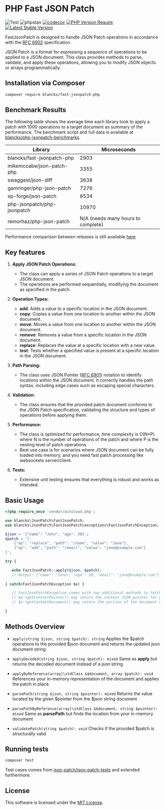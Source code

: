 PHP Fast JSON Patch
=====================

![Test](https://github.com/blancks/fast-jsonpatch-php/workflows/Test/badge.svg)
![phpstan](https://github.com/blancks/fast-jsonpatch-php/workflows/phpstan/badge.svg)
[![codecov](https://codecov.io/github/blancks/fast-jsonpatch-php/graph/badge.svg?token=3PUC5RAPPQ)](https://codecov.io/github/blancks/fast-jsonpatch-php)
[![PHP Version Require](https://poser.pugx.org/blancks/fast-jsonpatch-php/require/php)](https://packagist.org/packages/blancks/fast-jsonpatch-php)
[![Latest Stable Version](https://poser.pugx.org/blancks/fast-jsonpatch-php/v)](https://packagist.org/packages/blancks/fast-jsonpatch-php)

FastJsonPatch is designed to handle JSON Patch operations in accordance with the [RFC 6902](http://tools.ietf.org/html/rfc6902) specification.

JSON Patch is a format for expressing a sequence of operations to be applied to a JSON document. This class provides methods to parse, validate, and apply these operations, allowing you to modify JSON objects or arrays programmatically.

## Installation via Composer

``` bash
composer require blancks/fast-jsonpatch-php
```

## Benchmark Results

The following table shows the average time each library took to apply a patch with 1000 operations to a target document as summary of the performance.
The benchmark script and full data is available at  [blancks/php-jsonpatch-benchmarks](https://github.com/blancks/php-jsonpatch-benchmarks).

| Library                     | Microseconds                       |
|-----------------------------|------------------------------------|
| blancks/fast-jsonpatch-php  | 2903                               |
| mikemccabe/json-patch-php   | 3355                               |
| swaggest/json-diff          | 3638                               |
| gamringer/php-json-patch    | 7276                               |
| xp-forge/json-patch         | 8534                               |
| php-jsonpatch/php-jsonpatch | 10970                              |
| remorhaz/php-json-patch     | N/A (needs many hours to complete) |

Performance comparison between releases is still available [here](https://docs.google.com/spreadsheets/d/1YHVZ38GHf0v9nJMCz5Sx_Z5nz8_VKiwnDpaGnnHtiXQ/edit?usp=sharing)

## Key features

1. **Apply JSON Patch Operations:** 
   - The class can apply a series of JSON Patch operations to a target JSON document.
   - The operations are performed sequentially, modifying the document as specified in the patch.


2. **Operation Types:**
   - **add**: Adds a value to a specific location in the JSON document.
   - **copy**: Copies a value from one location to another within the JSON document.
   - **move**: Moves a value from one location to another within the JSON document.
   - **remove**: Removes a value from a specific location in the JSON document.
   - **replace**: Replaces the value at a specific location with a new value.
   - **test**: Tests whether a specified value is present at a specific location in the JSON document.


3. **Path Parsing:**
    - The class uses JSON Pointer ([RFC 6901](https://datatracker.ietf.org/doc/html/rfc6901)) notation to identify locations within the JSON document. It correctly handles the path syntax, including edge cases such as escaping special characters.


4. **Validation:**
    - The class ensures that the provided patch document conforms to the JSON Patch specification, validating the structure and types of operations before applying them.


5. **Performance:**
    - The class is optimized for performance, time complexity is O(N*P) where N is the number of operations of the patch and where P is the nesting level of patch operations.
    - Best use case is for scenarios where JSON document can be fully loaded into memory, and you need fast patch processing like websockets server/client.


6. **Tests:**
    - Extensive unit testing ensures that everything is robust and works as intended.

## Basic Usage

``` php
<?php require_once 'vendor/autoload.php';

use blancks\JsonPatch\FastJsonPatch;
use blancks\JsonPatch\FastJsonPatch\exceptions\FastJsonPatchException;

$json = '{"name": "John", "age": 30}';
$patch = '[
    {"op": "replace", "path": "/name", "value": "Jane"},
    {"op": "add", "path": "/email", "value": "jane@example.com"}
]';

try {

   echo FastJsonPatch::apply($json, $patch); 
   // Output: {"name": "Jane", "age": 30, "email": "jane@example.com"}
   
} catch(FastJsonPatchException $e) {

   // FastJsonPatchException comes with two additional methods to fetch context data:
   // $e->getContextPointer() may return the context JSON pointer for given error
   // $e->getContextDocument() may return the portion of the document relevant for the error 
   
}
```

## Methods Overview

- `apply(string $json, string $patch): string` Applies the $patch operations to the provided $json document and returns the updated json document string.


- `applyDecoded(string $json, string $patch): mixed` Same as **apply** but returns the decoded document instead of a json string


- `applyByReference(array|\stdClass &$document, array $patch): void` References your in-memory representation of the document and applies the patch in place.


- `parsePath(string $json, string $pointer): mixed` Returns the value located by the given $pointer from the $json string document


- `parsePathByReference(array|\stdClass &$document, string $pointer): mixed` Same as **parsePath** but finds the location from your in-memory document


- `validatePatch(string $patch): void` Checks if the provided $patch is structurally valid

## Running tests

``` bash
composer test
```

Test cases comes from [json-patch/json-patch-tests](https://github.com/json-patch/json-patch-tests) and extended furthermore.

## License

This software is licensed under the [MIT License](LICENSE.md).
